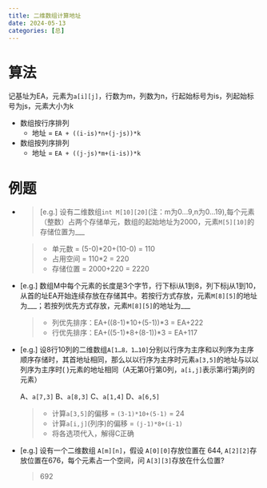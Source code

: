 ```yaml
---
title: 二维数组计算地址
date: 2024-05-13
categories: [总]
---
```


# 算法
记基址为EA，元素为`a[i][j]`，行数为m，列数为n，行起始标号为is，列起始标号为js，元素大小为k
- 数组按行序排列
    - 地址 = `EA + ((i-is)*n+(j-js))*k`
- 数组按列序排列
    - 地址 = `EA + ((j-js)*m+(i-is))*k`

<!-- more -->

# 例题

- > [e.g.] 设有二维数组`int M[10][20]`(注：m为0...9,n为0...19),每个元素（整数）占两个存储单元，数组的起始地址为2000，元素`M[5][10]`的存储位置为___

    > - 单元数 = (5-0)*20+(10-0) = 110
    > - 占用空间 = 110*2 = 220
    > - 存储位置 = 2000+220 = 2220

- [e.g.] 数组M中每个元素的长度是3个字节，行下标i从1到8，列下标j从1到10，从首的址EA开始连续存放在存储其中。若按行方式存放，元素`M[8][5]`的地址为___；若按列优先方式存放，元素`M[8][5]`的地址为___

    > - 列优先排序：EA+((8-1)*10+(5-1))*3 = EA+222
    > - 行优先排序：EA+((5-1)*8+(8-1))*3 = EA+117

- [e.g.] 设8行10列的二维数组`A[1…8，1…10]`分别以行序为主序和以列序为主序顺序存储时，其首地址相同，那么以以行序为主序时元素`a[3,5]`的地址与以以列序为主序时( )元素的地址相同（A无第0行第0列，`a[i,j]`表示第i行第j列的元素）

    A、`a[7,3]` B、`a[8,3]` C、`a[1,4]` D、`a[6,5]`

    > - 计算`a[3,5]`的偏移 = `(3-1)*10+(5-1)` = 24
    > - 计算`a[i,j]`(列序)的偏移 = `(j-1)*8+(i-1)`
    > - 将各选项代入，解得C正确

- [e.g.] 设有一个二维数组 `A[m][n]`，假设 `A[0][0]`存放位置在 644, `A[2][2]`存放位置在676，每个元素占一个空间，问 `A[3][3]`存放在什么位置?
    > 692



